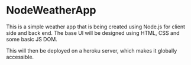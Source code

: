 # NodeWeatherApp

This is a simple weather app that is being created using Node.js for client side and back end. The base UI will be designed using HTML, CSS and some basic JS DOM.

This will then be deployed on a heroku server, which makes it globally accessible.
